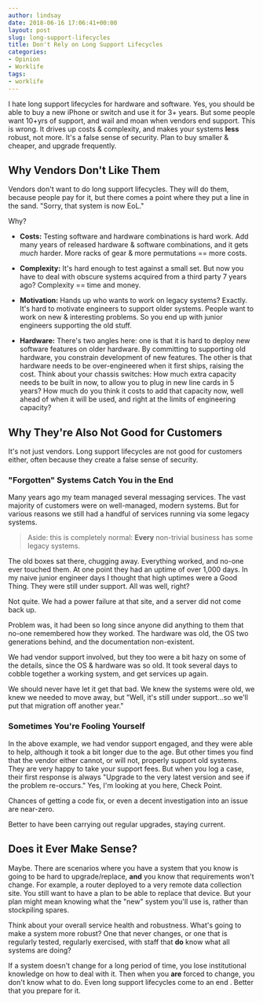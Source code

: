 ```yaml
---
author: lindsay
date: 2018-06-16 17:06:41+00:00
layout: post
slug: long-support-lifecycles
title: Don't Rely on Long Support Lifecycles
categories:
- Opinion
- Worklife
tags:
- worklife
---
```


 

I hate long support lifecycles for hardware and software. Yes, you should be able to buy a new iPhone or switch and use it for 3+ years. But some people want 10+yrs of support, and wail and moan when vendors end support. This is wrong. It drives up costs & complexity, and makes your systems **less** robust, not more. It's a false sense of security. Plan to buy smaller & cheaper, and upgrade frequently.

## Why Vendors Don't Like Them

Vendors don't want to do long support lifecycles. They will do them, because people pay for it, but there comes a point where they put a line in the sand. "Sorry, that system is now EoL." 

Why?

* **Costs:** Testing software and hardware combinations is hard work. Add many years of released hardware & software combinations, and it gets _much_ harder. More racks of gear & more permutations == more costs. 

* **Complexity:** It's hard enough to test against a small set. But now you have to deal with obscure systems acquired from a third party 7 years ago? Complexity == time and money. 

* **Motivation:** Hands up who wants to work on legacy systems? Exactly. It's hard to motivate engineers to support older systems. People want to work on new & interesting problems. So you end up with junior engineers supporting the old stuff.

* **Hardware:** There's two angles here: one is that it is hard to deploy new software features on older hardware. By committing to supporting old hardware, you constrain development of new features. The other is that hardware needs to be over-engineered when it first ships, raising the cost. Think about your chassis switches: How much extra capacity needs to be built in now, to allow you to plug in new line cards in 5 years? How much do you think it costs to add that capacity now, well ahead of when it will be used, and right at the limits of engineering capacity?

## Why They're Also Not Good for Customers

It's not just vendors. Long support lifecycles are not good for customers either, often because they create a false sense of security. 

### "Forgotten" Systems Catch You in the End

Many years ago my team managed several messaging services. The vast majority of customers were on well-managed, modern systems. But for various reasons we still had a handful of services running via some legacy systems. 

> Aside: this is completely normal: **Every** non-trivial business has some legacy systems.

The old boxes sat there, chugging away. Everything worked, and no-one ever touched them. At one point they had an uptime of over 1,000 days. In my naive junior engineer days I thought that high uptimes were a Good Thing. They were still under support. All was well, right?

Not quite. We had a power failure at that site, and a server did not come back up. 

Problem was, it had been so long since anyone did anything to them that no-one remembered how they worked. The hardware was old, the OS two generations behind, and the documentation non-existent. 

We had vendor support involved, but they too were a bit hazy on some of the details, since the OS & hardware was so old. It took several days to cobble together a working system, and get services up again.

We should never have let it get that bad. We knew the systems were old, we knew we needed to move away, but "Well, it's still under support...so we'll put that migration off another year."

### Sometimes You're Fooling Yourself

In the above example, we had vendor support engaged, and they were able to help, although it took a bit longer due to the age. But other times you find that the vendor either cannot, or will not, properly support old systems. They are very happy to take your support fees. But when you log a case, their first response is always "Upgrade to the very latest version and see if the problem re-occurs." Yes, I'm looking at you here, Check Point.

Chances of getting a code fix, or even a decent investigation into an issue are near-zero. 

Better to have been carrying out regular upgrades, staying current.

## Does it Ever Make Sense?

Maybe. There are scenarios where you have a system that you know is going to be hard to upgrade/replace, **and** you know that requirements won't change. For example, a router deployed to a very remote data collection site. You still want to have a plan to be able to replace that device. But your plan might mean knowing what the "new" system you'll use is, rather than stockpiling spares.

Think about your overall service health and robustness. What's going to make a system more robust? One that never changes, or one that is regularly tested, regularly exercised, with staff that **do** know what all systems are doing? 

If a system doesn't change for a long period of time, you lose institutional knowledge on how to deal with it. Then when you **are** forced to change, you don't know what to do. Even long support lifecycles come to an end . Better that you prepare for it. 

